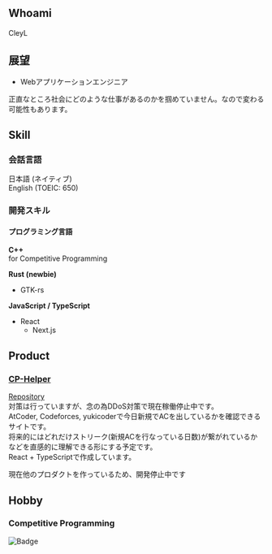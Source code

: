 ## Whoami
CleyL

## 展望
- Webアプリケーションエンジニア  

正直なところ社会にどのような仕事があるのかを掴めていません。なので変わる可能性もあります。


## Skill  
### 会話言語
日本語 (ネイティブ)  
English (TOEIC: 650)  

### 開発スキル
#### プログラミング言語
**C++**  
for Competitive Programming

**Rust (newbie)**  
- GTK-rs

**JavaScript / TypeScript**  
- React
  - Next.js





## Product

### [CP-Helper](https://cp-helper.netlify.app/)
[Repository](https://github.com/luckylat/cp-helper-front)  
対策は行っていますが、念の為DDoS対策で現在稼働停止中です。  
AtCoder, Codeforces, yukicoderで今日新規でACを出しているかを確認できるサイトです。  
将来的にはどれだけストリーク(新規ACを行なっている日数)が繋がれているかなどを直感的に理解できる形にする予定です。  
React + TypeScriptで作成しています。

現在他のプロダクトを作っているため、開発停止中です


## Hobby
### Competitive Programming
![Badge](https://cp-logo.vercel.app/atcoder/CleyL)
